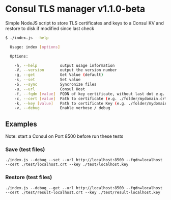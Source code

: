 # Consul TLS manager v1.1.0-beta
Simple NodeJS script to store TLS certificates and keys to a Consul KV and
restore to disk if modified since last check


```bash
$ ./index.js --help

  Usage: index [options]

  Options:

    -h, --help          output usage information
    -V, --version       output the version number
    -g, --get           Get Value (default)
    -s, --set           Set value
    -S, --sync          Syncronize files
    -u, --url           Consul Host
    -f, --fqdn [value]  FQDN of key certificate, without last dot e.g. mydomain.com
    -c, --cert [value]  Path to certificate (e.g. ./folder/mydomain.crt)
    -k, --key [value]   Path to certificate Key (e.g. ./folder/mydomain.key)
    -v, --debug         Enable verbose / debug
```

## Examples

Note: start a Consul on Port 8500 before run these tests

### Save (test files)

`./index.js --debug --set --url http://localhost:8500 --fqdn=localhost --cert ./test/localhost.crt --key ./test/localhost.key`

### Restore (test files)

`./index.js --debug --get --url http://localhost:8500 --fqdn=localhost --cert ./test/result-localhost.crt --key ./test/result-localhost.key`